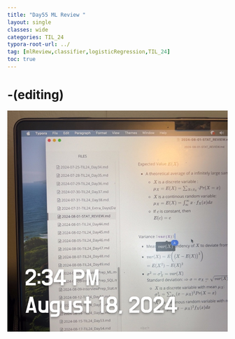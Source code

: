 ```yaml
---
title: "Day55 ML Review "
layout: single
classes: wide
categories: TIL_24
typora-root-url: ../
tag: [mlReview,classifier,logisticRegression,TIL_24]
toc: true 
---
```


# -(editing)

![230B0EC3-D77D-4768-B30F-7AC2D3A2A5CE_1_105_c](/images/2024-08-18-TIL24_Day55/230B0EC3-D77D-4768-B30F-7AC2D3A2A5CE_1_105_c.jpeg)

<br><br>

